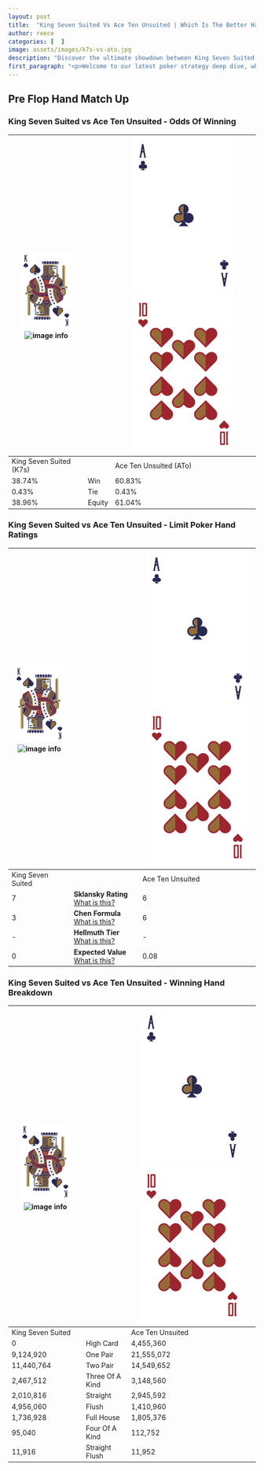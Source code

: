 ```yaml
---
layout: post
title:  "King Seven Suited Vs Ace Ten Unsuited | Which Is The Better Hand In Poker? A Complete Guide"
author: reece
categories: [  ]
image: assets/images/k7s-vs-ato.jpg
description: "Discover the ultimate showdown between King Seven Suited and Ace Ten Unsuited in poker! Uncover the odds, strategies, and scenarios where one hand triumphs over the other. Get ready to up your poker game with this thrilling analysis."
first_paragraph: "<p>Welcome to our latest poker strategy deep dive, where we're pitting two distinct hands against each other in a high-stakes showdown: King Seven Suited vs Ace Ten Unsuited.</p><p>In the dynamic world of poker, every decision counts, and knowing which hand holds the upper hand is key to your success at the table.</p><p>In this article, we'll dissect these two hands, explore the scenarios where one dominates the other, and equip you with the knowledge to make strategic choices that can tip the odds in your favor.</p><p>Get ready to unravel the intriguing dynamics of these poker hands and elevate your game to new heights.</p>"
---
```




[comment]: # (sp0)

## Pre Flop Hand Match Up

<div class="table hand-ratings" markdown="1"> 



### King Seven Suited vs Ace Ten Unsuited - Odds Of Winning


    
| ![image info](assets/images/hand1/K.png) ![image info](assets/images/hand1/7s.png) |  | ![image info](assets/images/hand2/A.png) ![image info](assets/images/hand2/To.png) |
| -------- | -------- | -------- |
| King Seven Suited (K7s) |  | Ace Ten Unsuited (ATo) |
| 38.74% | Win | 60.83% |
| 0.43% | Tie | 0.43% |
| 38.96% | Equity | 61.04% |




[comment]: # (sp1)



### King Seven Suited vs Ace Ten Unsuited - Limit Poker Hand Ratings


    
| ![image info](assets/images/hand1/K.png) ![image info](assets/images/hand1/7s.png) |  | ![image info](assets/images/hand2/A.png) ![image info](assets/images/hand2/To.png) |
| -------- | -------- | -------- |
| King Seven Suited |  | Ace Ten Unsuited |
| 7 | **Sklansky Rating** [What is this?](/sklansky-rating-explained) | 6 |
| 3 | **Chen Formula** [What is this?](/chen-formula-explained) | 6 |
| - | **Hellmuth Tier** [What is this?](/Hellmuth-tier-explained) | - |
| 0 | **Expected Value** [What is this?](/expected-value-explained) | 0.08 |




[comment]: # (sp2)



### King Seven Suited vs Ace Ten Unsuited - Winning Hand Breakdown


    
| ![image info](assets/images/hand1/K.png) ![image info](assets/images/hand1/7s.png) |  | ![image info](assets/images/hand2/A.png) ![image info](assets/images/hand2/To.png) |
| -------- | -------- | -------- |
| King Seven Suited |  | Ace Ten Unsuited |
| 0 | High Card | 4,455,360 |
| 9,124,920 | One Pair | 21,555,072 |
| 11,440,764 | Two Pair | 14,549,652 |
| 2,467,512 | Three Of A Kind | 3,148,560 |
| 2,010,816 | Straight | 2,945,592 |
| 4,956,060 | Flush | 1,410,960 |
| 1,736,928 | Full House | 1,805,376 |
| 95,040 | Four Of A Kind | 112,752 |
| 11,916 | Straight Flush | 11,952 |




[comment]: # (sp3)



</div>

[comment]: # (sp4)



[comment]: # (sp5)

